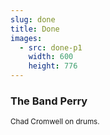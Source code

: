 ```yaml
---
slug: done
title: Done
images:
  - src: done-p1
    width: 600
    height: 776
---
```

### The Band Perry

<div data-player="4emYaDbaJ8w"></div>

<small>Chad Cromwell on drums.</small>
